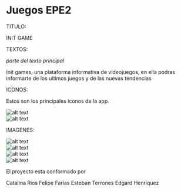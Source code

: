 # Juegos EPE2

TITULO: 

INIT GAME

TEXTOS: 

*parte del texto principal*

Init games, una plataforma
informativa de videojuegos, en ella podras
informarte de los ultimos juegos y de las nuevas tendencias

ICONOS:

Estos son los principales iconos de la app.

![alt text](https://github.com/lataacido/Juegos-epe2/blob/master/resources/android/icon/drawable-hdpi-icon.png) <br>
![alt text](https://github.com/lataacido/Juegos-epe2/blob/master/resources/android/splash/drawable-land-hdpi-screen.png)


IMAGENES:

![alt text](https://github.com/lataacido/Juegos-epe2/blob/master/src/assets/fondoSC.jpg)<br>
![alt text](https://github.com/lataacido/Juegos-epe2/blob/master/src/assets/samus.png)<br>
![alt text](https://github.com/lataacido/Juegos-epe2/blob/master/src/assets/resident.jpg)<br>
![alt text](https://github.com/lataacido/Juegos-epe2/blob/master/src/assets/zerosuit.jpg)<br>

El proyecto esta conformado por

Catalina Rios
Felipe Farias
Esteban Terrones
Edgard Henriquez
